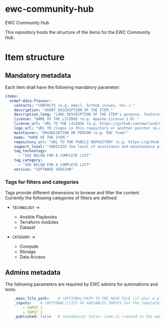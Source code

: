 # ewc-community-hub
EWC Community Hub

This repository hosts the structure of the items for the EWC Community Hub.

# Item structure

## Mandatory metadata
Each item shall have the following mandatory parameter:

```yaml
items:
  ecmwf-data-flavour:
    contacts: "CONTACTS (e.g. email, Github issues, etc.)."
    description: "SHORT DESCRIPTION OF THE ITEM."
    description_long: "LONG DESCRIPTION OF THE ITEM's purpose, features, and functionality."
    license: "NAME OF THE LICENSE (e.g. Apache License 2.0)."
    license_url: "URL TO THE LICENSE (e.g. https://github.com/ewcloud/ewc-flavours/blob/main/LICENSE)."
    logo_url: "URL TO /logos in this repository or another pointer (e.g. http://placehold.it/200)."
    maintainer: "ORGANIZATION OR PERSON (e.g. EWC Team)"
    name: "NAME OF THE ITEM."
    repository_url: "URL TO THE PUBCLI REPOSITORY (e.g. https://github.com/ewcloud/ewc-flavours/tree/main)."
    support_level: "INDICATE the level of assistance and maintenance provided."
    tag_technology: 
      - "SEE BELOW FOR A COMPLETE LIST"
    tag_category:
      - "SEE BELOW FOR A COMPLETE LIST"
    version: "SOFTWARE VERSION"
```

### Tags for filters and categories

Tags provide different dimensions to browse and filter the content. Currently the following categories of filters are defined:

- `TECHNOLOGY` -> 
    - Ansible Playbooks
    - Terraform modules
    - Dataset

- `CATEGORY` -> 
    - Compute
    - Storage
    - Data Access

## Admins metadata

The following parameters are required by EWC admins for automations and tests:

```yaml
    _main_file_path:    # (OPTIONAL)PATH TO THE MAIN FILE (if any) e.g. ./ewc-ecmwf-flavours/data-flavour.yml)
    _inputs:    # (OPTIONAL)(LIST OF VARIABLES INPUTS for the templates (if any))
        - INPUT_1
        - INPUT_2
    _published: false   # (mandatory) false: item is created in the website but not published, true: item is create and published to the website
```
